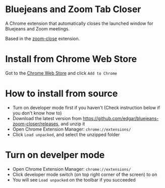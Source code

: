 # Bluejeans and Zoom Tab Closer

A Chrome extension that automatically closes the launched window for Bluejeans and Zoom meetings.

Based in the [zoom-close](https://github.com/seanstar12/zoom-close) extension.

# Install from Chrome Web Store

Got to the [Chrome Web Store](https://chrome.google.com/webstore/detail/bluejeanszoom-closer/jnpjcapbahjpooibdheccijcjalacdno) and click `Add to Chrome`

# How to install from source

* Turn on developer mode first if you haven't (Check instruction below if you don't know how to)
* Download the latest version from https://github.com/edgar/bluejeans-zoom-closer/releases, and unzip it
* Open Chrome Extension Manager: `chrome://extensions/`
* Click `Load unpacked`, and select the unzipped folder

# Turn on develper mode

* Open Chrome Extension Manager: `chrome://extensions/`
* Click developer mode switch (on top right corner of the screen) to on
* You will see `Load unpacked` on the toolbar if you succeeded
